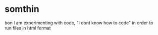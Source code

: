 # somthin
bon
I am experimenting with code, "i dont know how to code" in order to run files in html format
